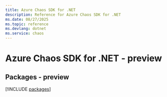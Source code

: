 ```yaml
---
title: Azure Chaos SDK for .NET
description: Reference for Azure Chaos SDK for .NET
ms.date: 08/27/2025
ms.topic: reference
ms.devlang: dotnet
ms.service: chaos
---
```

# Azure Chaos SDK for .NET - preview
## Packages - preview
[!INCLUDE [packages](chaos-index.md)]